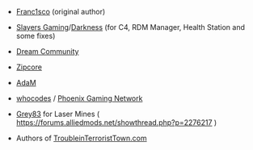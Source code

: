 - [Franc1sco](http://steamcommunity.com/profiles/76561198011608644/) (original author)
- [Slayers Gaming](http://slayersgaming.com/)/[Darkness](http://steamcommunity.com/profiles/76561198127839952/) (for C4, RDM Manager, Health Station and some fixes)
- [Dream Community](http://dream-community.de/)
- [Zipcore](http://steamcommunity.com/profiles/76561198035410392/)
- [AdaM](http://steamcommunity.com/profiles/76561198134328733/)
- [whocodes](https://whocodes.pw/) / [Phoenix Gaming Network](https://www.pgn.site)
- [Grey83](https://forums.alliedmods.net/member.php?u=256713) for Laser Mines ( https://forums.alliedmods.net/showthread.php?p=2276217 )

- Authors of [TroubleinTerroristTown.com](troubleinterroristtown.com)